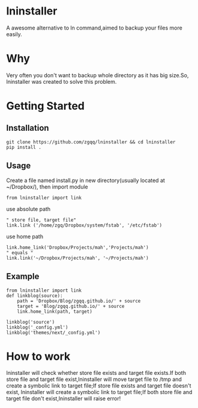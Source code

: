 # lninstaller
A awesome alternative to ln command,aimed to backup your files more easily.

# Why
Very often you don't want to backup whole directory as it has big size.So,
lninstaller was created to solve this problem.

# Getting Started
## Installation

    git clone https://github.com/zgqq/lninstaller && cd lninstaller
    pip install .

## Usage
Create a file named install.py in new directory(usually located at ~/Dropbox/),
then import module 

    from lninstaller import link

use absolute path
    
    " store file, target file"
    link.link ('/home/zgq/Dropbox/system/fstab', '/etc/fstab')

use home path

    link.home_link('Dropbox/Projects/mah','Projects/mah')
    " equals "
    link.link('~/Dropbox/Projects/mah', '~/Projects/mah')

## Example

    from lninstaller import link
    def linkblog(source):
        path = 'Dropbox/Blog/zgqq.github.io/' + source
        target = 'Blog/zgqq.github.io/' + source
        link.home_link(path, target)

    linkblog('source')
    linkblog('_config.yml')
    linkblog('themes/next/_config.yml')

# How to work
lninstaller will check whether store file exists and target file exists.If both store
file and target file exist,lninstaller will move target file to /tmp and create a 
symbolic link to target file;If store file exists and target file doesn't exist,
lninstaller will create a symbolic link to target file;If both store file and target
file don't exist,lninstaller will raise error!
